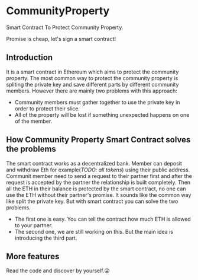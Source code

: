 # CommunityProperty
Smart Contract To Protect Community Property.

Promise is cheap, let's sign a smart contract!

## Introduction
It is a smart contract in Ethereum which aims to protect the community property. The most common way to protect the community property is spliting the private key and save different parts by different community members. However there are mainly two problems with this approach:

  * Community members must gather together to use the private key in order to protect their slice.
  * All of the property will be lost if something unexpected happens on one of the member.

## How Community Property Smart Contract solves the problems
The smart contract works as a decentralized bank. Member can deposit and withdraw Eth for example(*TODO: all tokens*) using their public address. Communit member need to send a request to their partner first and after the request is accepted by the partner the relationship is built completely. Then all the ETH in their balance is protected by the smart contract, no one can use the ETH without their partner's promise. It sounds like the common way like split the private key. But with smart contract you can solve the two problems.

  * The first one is easy. You can tell the contract how much ETH is allowed to your partner.
  * The second one, we are still working on this. But the main idea is introducing the third part.
  
## More features
Read the code and discover by yourself.:stuck_out_tongue_winking_eye:
